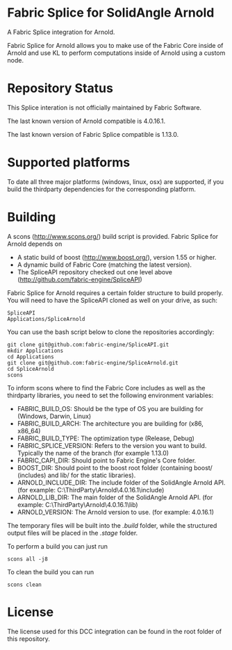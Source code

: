Fabric Splice for SolidAngle Arnold
===================================
A Fabric Splice integration for Arnold.

Fabric Splice for Arnold allows you to make use of the Fabric Core inside of Arnold and use KL to perform computations inside of Arnold using a custom node.

Repository Status
=================

This Splice interation is not officially maintained by Fabric Software. 

The last known version of Arnold compatible is 4.0.16.1.

The last known version of Fabric Splice compatible is 1.13.0.

Supported platforms
===================

To date all three major platforms (windows, linux, osx) are supported, if you build the thirdparty dependencies for the corresponding platform.

Building
========

A scons (http://www.scons.org/) build script is provided. Fabric Splice for Arnold depends on
* A static build of boost (http://www.boost.org/), version 1.55 or higher.
* A dynamic build of Fabric Core (matching the latest version).
* The SpliceAPI repository checked out one level above (http://github.com/fabric-engine/SpliceAPI)

Fabric Splice for Arnold requires a certain folder structure to build properly. You will need to have the SpliceAPI cloned as well on your drive, as such:

    SpliceAPI
    Applications/SpliceArnold

You can use the bash script below to clone the repositories accordingly:

    git clone git@github.com:fabric-engine/SpliceAPI.git
    mkdir Applications
    cd Applications
    git clone git@github.com:fabric-engine/SpliceArnold.git
    cd SpliceArnold
    scons

To inform scons where to find the Fabric Core includes as well as the thirdparty libraries, you need to set the following environment variables:

* FABRIC_BUILD_OS: Should be the type of OS you are building for (Windows, Darwin, Linux)
* FABRIC_BUILD_ARCH: The architecture you are building for (x86, x86_64)
* FABRIC_BUILD_TYPE: The optimization type (Release, Debug)
* FABRIC_SPLICE_VERSION: Refers to the version you want to build. Typically the name of the branch (for example 1.13.0)
* FABRIC_CAPI_DIR: Should point to Fabric Engine's Core folder.
* BOOST_DIR: Should point to the boost root folder (containing boost/ (includes) and lib/ for the static libraries).
* ARNOLD_INCLUDE_DIR: The include folder of the SolidAngle Arnold API. (for example: C:\ThirdParty\Arnold\4.0.16.1\include)
* ARNOLD_LIB_DIR: The main folder of the SolidAngle Arnold API. (for example: C:\ThirdParty\Arnold\4.0.16.1\lib)
* ARNOLD_VERSION: The Arnold version to use. (for example: 4.0.16.1)

The temporary files will be built into the *.build* folder, while the structured output files will be placed in the *.stage* folder.

To perform a build you can just run

    scons all -j8

To clean the build you can run

    scons clean

License
==========

The license used for this DCC integration can be found in the root folder of this repository.
